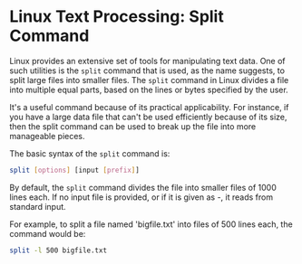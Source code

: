 # Linux Text Processing: Split Command

Linux provides an extensive set of tools for manipulating text data. One of such utilities is the `split` command that is used, as the name suggests, to split large files into smaller files. The `split` command in Linux divides a file into multiple equal parts, based on the lines or bytes specified by the user.

It's a useful command because of its practical applicability. For instance, if you have a large data file that can't be used efficiently because of its size, then the split command can be used to break up the file into more manageable pieces. 

The basic syntax of the `split` command is:

```bash
split [options] [input [prefix]]
```

By default, the `split` command divides the file into smaller files of 1000 lines each. If no input file is provided, or if it is given as -, it reads from standard input. 

For example, to split a file named 'bigfile.txt' into files of 500 lines each, the command would be:

```bash
split -l 500 bigfile.txt 
```